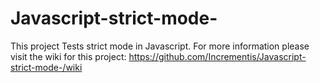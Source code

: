 # Javascript-strict-mode-
This project Tests strict mode in Javascript.
For more information please visit the wiki for this project: https://github.com/Incrementis/Javascript-strict-mode-/wiki
